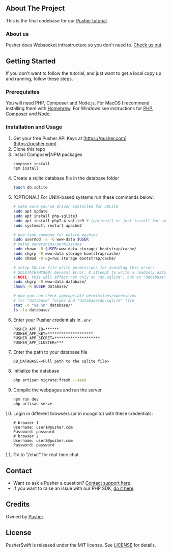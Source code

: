 
## About The Project

This is the final codebase for our [Pusher tutorial](https://pusher.com/tutorials/how-to-build-a-chat-app-with-vue-js-and-laravel/).

### About us

Pusher does Websocket infrastructure so you don't need to. [Check us out](https://pusher.com/).

<!-- GETTING STARTED -->
## Getting Started

If you don't want to follow the tutorial, and just want to get a local copy up and running, follow these steps.

### Prerequisites

You will need PHP, Composer and Node.js. For MacOS I recommend installing them with [Homebrew](https://brew.sh/). For Windows see instructions for [PHP](https://windows.php.net/download/), [Composer](https://getcomposer.org/doc/00-intro.md#installation-windows) and [Node](https://nodejs.org/en/download/).

### Installation and Usage

1. Get your free Pusher API Keys at [https://pusher.com](https://pusher.com)
2. Clone this repo
3. Install Composer|NPM packages
    ```sh
    composer install
    npm install
    ```
4. Create a sqlite database file in the database folder
    ```sh
    touch db.sqlite
   
5. [OPTIONAL] For UNIX-based systems run these commands below:
    ```sh
    # make sure you've driver installed for SQLite
    sudo apt update
    sudo apt install php-sqlite3
    sudo apt install php7.4-sqlite3 # [optional] or just install for specific PHP version
    sudo systemctl restart apache2
    
    # one-time command for entire machine
    sudo usermod -a -G www-data $USER
    # setup ownerships/permissions
    sudo chown -R $USER:www-data storage/ bootstrap/cache/
    sudo chgrp -R www-data storage bootstrap/cache/
    sudo chmod -R ug+rwx storage bootstrap/cache/
    
    # setup SQLite file write permissions for avoiding this error:
    # SQLSTATE[HY000] General Error: 8 attempt to write a readonly database
    # NOTE: this will affect not only on "db.sqlite", but on "database" folder recursively
    sudo chgrp -R www-data database/
    chown -R $USER database/
    
    # now you can check appropriate permissions/ownerships
    # for "database" folder and "database/db.sqlite" file
    stat -c "%a %n" database/*
    ls -la database/
    ```
6. Enter your Pusher credentials in `.env`
    ```
    PUSHER_APP_ID=******
    PUSHER_APP_KEY=********************
    PUSHER_APP_SECRET=********************
    PUSHER_APP_CLUSTER=***
    ```
7. Enter the path to your database file
    ```
    DB_DATABASE=<Full path to the sqlite file>
    ```
8. Initialize the database
    ```sh
    php artisan migrate:fresh --seed
    ```
9. Compile the webpages and run the server
    ```sh
    npm run dev
    php artisan serve
    ```
10. Login in different browsers (or in incognito) with these credentials:
    ```
    # browser 1
    Username: user1@pusher.com
    Password: password
    # browser 2
    Username: user2@pusher.com
    Password: password
    ```
11. Go to "/chat" for real-time chat

<!-- CONTACT -->
## Contact

- Want so ask a Pusher a question? [Contact support here](https://support.pusher.com/hc/).
- If you want to raise an issue with our PHP SDK, [do it here](https://github.com/pusher/pusher-http-php).
 
## Credits

Owned by [Pusher](https://pusher.com).

## License

PusherSwift is released under the MIT license. See [LICENSE](https://github.com/pusher/laravel-chat/blob/master/LICENSE.md) for details.
